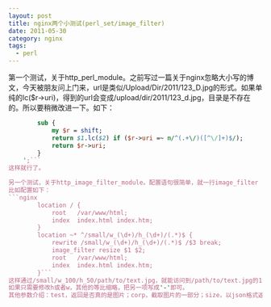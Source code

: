 ```yaml
---
layout: post
title: nginx两个小测试(perl_set/image_filter)
date: 2011-05-30
category: nginx
tags:
  - perl
---
```


第一个测试，关于http_perl_module。之前写过一篇关于nginx忽略大小写的博文，今天被朋友问上门来，url是类似/Upload/Dir/2011/123_D.jpg的形式。如果单纯的lc($r->uri)，得到的url会变成/upload/dir/2011/123_d.jpg，目录是不存在的。所以要稍微改进一下。如下：
```perl    perl_set $url '
        sub {
            my $r = shift;
            return $1.lc($2) if ($r->uri =~ m/^(.+\/)([^\/]+)$/);
            return $r->uri;
        }
    ';```
这样就行了。

另一个测试，关于http_image_filter_module。配置语句很简单，就一行image_filter [size|resize|corp] wight height;就行了——如果图片太大，那还要加大image_filter_buffer，默认1M，大于这个大小的图片就不会缩略了。
比如配置如下：
```nginx
        location / {
            root   /var/www/html;
            index  index.html index.htm;
        }
        location ~* ^/small/w_(\d+)/h_(\d+)/(.*)$ {
            rewrite /small/w_(\d+)/h_(\d+)/(.*)$ /$3 break;
            image_filter resize $1 $2;
            root   /var/www/html;
            index  index.html index.htm;
        }```
这样通过/small/w_100/h_50/path/to/text.jpg，就能访问到/path/to/text.jpg的100*50大小的缩略图了。
如果只需要修改h或者w，其他的等比缩略，把另一项写成'-'即可。
其他参数介绍：test，返回是否真的是图片；corp，截取图片的一部分；size，以json格式返回图片的长宽数据。
